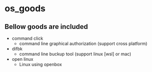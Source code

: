 # os_goods

## Bellow goods are included
- command click 
	- command line graphical authorization
		 (support cross platform)
- difbk
	- command line buckup tool
		(support linux [wsl] or mac)
- open linux
	- Linux using openbox
